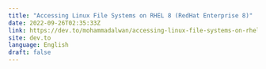 ```yaml
---
title: "Accessing Linux File Systems on RHEL 8 (RedHat Enterprise 8)"
date: 2022-09-26T02:35:33Z
link: https://dev.to/mohammadalwan/accessing-linux-file-systems-on-rhel-8-redhat-enterprise-linux-8-25aa?utm_medium=RSS&utm_source=news.12bit.vn
site: dev.to
language: English
draft: false
---
```


